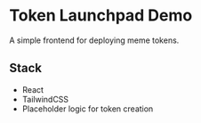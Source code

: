 # Token Launchpad Demo

A simple frontend for deploying meme tokens.

## Stack
- React
- TailwindCSS
- Placeholder logic for token creation